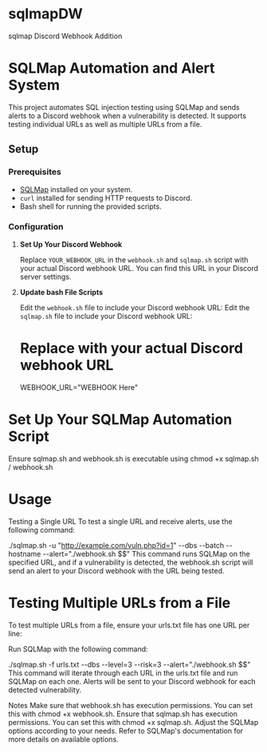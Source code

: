 # sqlmapDW
sqlmap Discord Webhook Addition


# SQLMap Automation and Alert System

This project automates SQL injection testing using SQLMap and sends alerts to a Discord webhook when a vulnerability is detected. It supports testing individual URLs as well as multiple URLs from a file.

## Setup

### Prerequisites

- [SQLMap](https://github.com/sqlmapproject/sqlmap) installed on your system.
- `curl` installed for sending HTTP requests to Discord.
- Bash shell for running the provided scripts.

### Configuration

1. **Set Up Your Discord Webhook**

   Replace `YOUR_WEBHOOK_URL` in the `webhook.sh` and `sqlmap.sh` script with your actual Discord webhook URL. You can find this URL in your Discord server settings.

2. **Update bash File Scripts**

   Edit the `webhook.sh` file to include your Discord webhook URL:
   Edit the `sqlmap.sh`  file to include your Discord webhook URL:
   
   # Replace with your actual Discord webhook URL
   WEBHOOK_URL="WEBHOOK Here"
   
# Set Up Your SQLMap Automation Script

Ensure sqlmap.sh and webhook.sh is executable using chmod +x sqlmap.sh / webhook.sh 

# Usage
Testing a Single URL
To test a single URL and receive alerts, use the following command:


./sqlmap.sh -u "http://example.com/vuln.php?id=1" --dbs --batch --hostname --alert="./webhook.sh \$\$"
This command runs SQLMap on the specified URL, and if a vulnerability is detected, the webhook.sh script will send an alert to your Discord webhook with the URL being tested.

# Testing Multiple URLs from a File
To test multiple URLs from a file, ensure your urls.txt file has one URL per line:

Run SQLMap with the following command:

./sqlmap.sh -f urls.txt --dbs --level=3 --risk=3 --alert="./webhook.sh \$\$"
This command will iterate through each URL in the urls.txt file and run SQLMap on each one. Alerts will be sent to your Discord webhook for each detected vulnerability.

Notes
Make sure that webhook.sh has execution permissions. You can set this with chmod +x webhook.sh.
Ensure that sqlmap.sh has execution permissions. You can set this with chmod +x sqlmap.sh.
Adjust the SQLMap options according to your needs. Refer to SQLMap's documentation for more details on available options.
